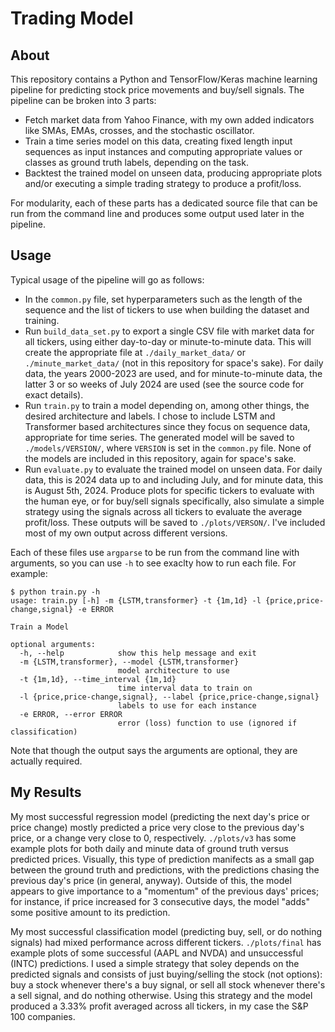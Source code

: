 # Trading Model
## About
This repository contains a Python and TensorFlow/Keras machine learning pipeline for predicting stock price movements and buy/sell signals. The pipeline can be broken into 3 parts:
- Fetch market data from Yahoo Finance, with my own added indicators like SMAs, EMAs, crosses, and the stochastic oscillator.
- Train a time series model on this data, creating fixed length input sequences as input instances and computing appropriate values or classes as ground truth labels, depending on the task.
- Backtest the trained model on unseen data, producing appropriate plots and/or executing a simple trading strategy to produce a profit/loss.

For modularity, each of these parts has a dedicated source file that can be run from the command line and produces some output used later in the pipeline.

## Usage
Typical usage of the pipeline will go as follows:
- In the `common.py` file, set hyperparameters such as the length of the sequence and the list of tickers to use when building the dataset and training.
- Run `build_data_set.py` to export a single CSV file with market data for all tickers, using either day-to-day or minute-to-minute data. This will create the appropriate file at `./daily_market_data/` or `./minute_market_data/` (not in this repository for space's sake). For daily data, the years 2000-2023 are used, and for minute-to-minute data, the latter 3 or so weeks of July 2024 are used (see the source code for exact details).
- Run `train.py` to train a model depending on, among other things, the desired architecture and labels. I chose to include LSTM and Transformer based architectures since they focus on sequence data, appropriate for time series. The generated model will be saved to `./models/VERSION/`, where `VERSION` is set in the `common.py` file. None of the models are included in this repository, again for space's sake.
- Run `evaluate.py` to evaluate the trained model on unseen data. For daily data, this is 2024 data up to and including July, and for minute data, this is August 5th, 2024. Produce plots for specific tickers to evaluate with the human eye, or for buy/sell signals specifically, also simulate a simple strategy using the signals across all tickers to evaluate the average profit/loss. These outputs will be saved to `./plots/VERSON/`. I've included most of my own output across different versions.

Each of these files use `argparse` to be run from the command line with arguments, so you can use `-h` to see exaclty how to run each file. For example:

```console
$ python train.py -h
usage: train.py [-h] -m {LSTM,transformer} -t {1m,1d} -l {price,price-change,signal} -e ERROR

Train a Model

optional arguments:
  -h, --help            show this help message and exit
  -m {LSTM,transformer}, --model {LSTM,transformer}
                        model architecture to use
  -t {1m,1d}, --time_interval {1m,1d}
                        time interval data to train on
  -l {price,price-change,signal}, --label {price,price-change,signal}
                        labels to use for each instance
  -e ERROR, --error ERROR
                        error (loss) function to use (ignored if classification)
```
Note that though the output says the arguments are optional, they are actually required.

## My Results
My most successful regression model (predicting the next day's price or price change) mostly predicted a price very close to the previous day's price, or a change very close to 0, respectively. `./plots/v3` has some example plots for both daily and minute data of ground truth versus predicted prices. Visually, this type of prediction manifects as a small gap between the ground truth and predictions, with the predictions chasing the previous day's price (in general, anyway). Outside of this, the model appears to give importance to a "momentum" of the previous days' prices; for instance, if price increased for 3 consecutive days, the model "adds" some positive amount to its prediction.

My most successful classification model (predicting buy, sell, or do nothing signals) had mixed performance across different tickers. `./plots/final` has example plots of some successful (AAPL and NVDA) and unsuccessful (INTC) predictions. I used a simple strategy that soley depends on the predicted signals and consists of just buying/selling the stock (not options): buy a stock whenever there's a buy signal, or sell all stock whenever there's a sell signal, and do nothing otherwise. Using this strategy and the model produced a 3.33% profit averaged across all tickers, in my case the S&P 100 companies.